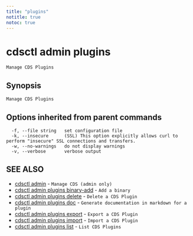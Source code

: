```yaml
---
title: "plugins"
notitle: true
notoc: true
---
```

# cdsctl admin plugins

`Manage CDS Plugins`

## Synopsis

`Manage CDS Plugins`

## Options inherited from parent commands

```
  -f, --file string   set configuration file
  -k, --insecure      (SSL) This option explicitly allows curl to perform "insecure" SSL connections and transfers.
  -w, --no-warnings   do not display warnings
  -v, --verbose       verbose output
```

## SEE ALSO

* [cdsctl admin](/docs/components/cdsctl/admin/)	 - `Manage CDS (admin only)`
* [cdsctl admin plugins binary-add](/docs/components/cdsctl/admin/plugins/binary-add/)	 - `Add a binary`
* [cdsctl admin plugins delete](/docs/components/cdsctl/admin/plugins/delete/)	 - `Delete a CDS Plugin`
* [cdsctl admin plugins doc](/docs/components/cdsctl/admin/plugins/doc/)	 - `Generate documentation in markdown for a plugin`
* [cdsctl admin plugins export](/docs/components/cdsctl/admin/plugins/export/)	 - `Export a CDS Plugin`
* [cdsctl admin plugins import](/docs/components/cdsctl/admin/plugins/import/)	 - `Import a CDS Plugin`
* [cdsctl admin plugins list](/docs/components/cdsctl/admin/plugins/list/)	 - `List CDS Plugins`

